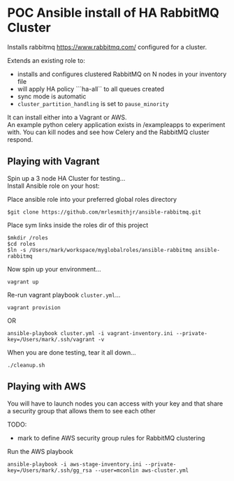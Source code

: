 POC Ansible install of HA RabbitMQ Cluster
=========

Installs rabbitmq https://www.rabbitmq.com/ configured for a cluster.   

Extends an existing role to:
- installs and configures clustered RabbitMQ on N nodes in your inventory file
- will apply HA policy  ```ha-all`` to all queues created
- sync mode is automatic
- ```cluster_partition_handling``` is set to ```pause_minority```

It can install either into a Vagrant or AWS.  
An example python celery application exists in /exampleapps to experiment with.
You can kill nodes and see how Celery and the RabbitMQ cluster respond.

Playing with Vagrant
-------

Spin up a 3 node HA Cluster for testing...  
Install Ansible role on your host:  

Place ansible role into your preferred global roles directory
```
$git clone https://github.com/mrlesmithjr/ansible-rabbitmq.git
```

Place sym links inside the roles dir of this project   
```
$mkdir /roles
$cd roles
$ln -s /Users/mark/workspace/myglobalroles/ansible-rabbitmq ansible-rabbitmq
```


Now spin up your environment...  
````
vagrant up
````
Re-run vagrant playbook ```cluster.yml```...  
```
vagrant provision
```
OR
```
ansible-playbook cluster.yml -i vagrant-inventory.ini --private-key=/Users/mark/.ssh/vagrant -v
```

When you are done testing, tear it all down...  
````
./cleanup.sh
````


Playing with AWS
---
You will have to launch nodes you can access with your key and that share a security group that allows them to see each other

TODO:
- mark to define AWS security group rules for RabbitMQ clustering

Run the AWS playbook
```
ansible-playbook -i aws-stage-inventory.ini --private-key=/Users/mark/.ssh/gg_rsa --user=mconlin aws-cluster.yml
```
